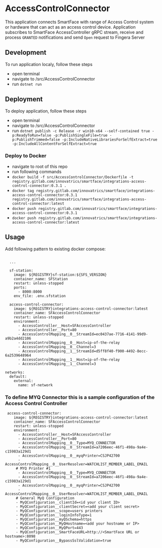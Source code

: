 # AccessControlConnector
This application connects SmartFace with range of Access Control system or hardware that can act as an access control device.
Application subscribes to SmartFace AccessController gRPC stream, receive and process `GRANTED` notifications and send `Open` request to Fingera Server

## Development
To run application localy, follow these steps
 - open terminal
 - navigate to /src/AccessControlConnector
 - run `dotnet run`

 ## Deployment
 To deploy application, follow these steps
 - open terminal
 - navigate to /src/AccessControlConnector
 - run `dotnet publish -c Release -r win10-x64 --self-contained true -p:ReadyToRun=false -p:PublishSingleFile=true -p:PublishTrimmed=false -p:IncludeNativeLibrariesForSelfExtract=true -p:IncludeAllContentForSelfExtract=true`

### Deploy to Docker
- navigate to root of this repo
- run following commands
 - `docker build -f src/AccessControlConnector/Dockerfile -t registry.gitlab.com/innovatrics/smartface/integrations-access-control-connector:0.3.1 .`
 - `docker tag registry.gitlab.com/innovatrics/smartface/integrations-access-control-connector:0.3.1 registry.gitlab.com/innovatrics/smartface/integrations-access-control-connector:latest`
 - `docker push registry.gitlab.com/innovatrics/smartface/integrations-access-control-connector:0.3.1`
 - `docker push registry.gitlab.com/innovatrics/smartface/integrations-access-control-connector:latest`

## Usage
Add following pattern to existing docker compose:

```
      
  ...

  sf-station:
    image: ${REGISTRY}sf-station:${SFS_VERSION}
    container_name: SFStation
    restart: unless-stopped
    ports:
      - 8000:8000
    env_file: .env.sfstation

  access-control-connector:
    image: ${REGISTRY}integrations-access-control-connector:latest
    container_name: SFAccessControlConnector
    restart: unless-stopped
    environment:
      - AccessController__Host=SFAccessController
      - AccessController__Port=80
      - AccessControlMapping__0__StreamId=ec0437ae-7716-4141-99d9-a9b2a4dd2106
      - AccessControlMapping__0__Host=ip-of-the-relay
      - AccessControlMapping__0__Channel=3
      - AccessControlMapping__1__StreamId=d5ff8f40-f900-4492-8ecc-6a2539648964
      - AccessControlMapping__1__Host=ip-of-the-relay
      - AccessControlMapping__1__Channel=3

networks:
  default:
    external:
      name: sf-network

```


### To define MYQ Connector this is a sample configuration of the Access Control Controller

```
 access-control-connector:
    image: ${REGISTRY}integrations-access-control-connector:latest
    container_name: SFAccessControlConnector
    restart: unless-stopped
    environment:
      - AccessController__Host=SFAccessController
      - AccessController__Port=80
      - AccessControlMapping__0__Type=MYQ_CONNECTOR
      - AccessControlMapping__0__StreamId=a7206eec-46f1-498a-9a4e-c15983a129d1
      - AccessControlMapping__0__myqPrinter=CSJP42700
      - AccessControlMapping__0__UserResolver=WATCHLIST_MEMBER_LABEL_EMAIL
     # MYQ Printer #1
      - AccessControlMapping__0__Type=MYQ_CONNECTOR
      - AccessControlMapping__0__StreamId=a7206eec-46f1-498a-9a4e-c15983a129d1
      - AccessControlMapping__0__myqPrinter=CSJP42700
      - AccessControlMapping__0__UserResolver=WATCHLIST_MEMBER_LABEL_EMAIL
     # General MyQ Configuration
     - MyQConfiguration__clientId=<id your client ID>
     - MyQConfiguration__clientSecret=<add your client secret>
     - MyQConfiguration__scope=users printers
     - MyQConfiguration__loginInfoType=1
     - MyQConfiguration__myQSchema=https
     - MyQConfiguration__MyQHostname=<add your hostname or IP>
     - MyQConfiguration__MyQPort=443
     - MyQConfiguration__SmartFaceURL=http://<SmartFace URL or hostname>:8098
     - MyQConfiguration__BypassSslValidation=true
```